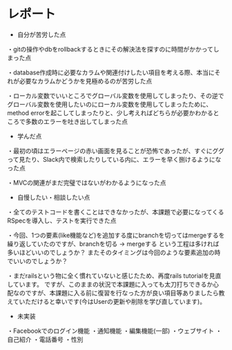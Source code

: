 # レポート

* 自分が苦労した点

・gitの操作やdbをrollbackするときにその解決法を探すのに時間がかかってしまった点

・database作成時に必要なカラムや関連付けしたい項目を考える際、本当にそれが必要なカラムかどうかを見極めるのが苦労した点

・ローカル変数でいいところでグローバル変数を使用してしまったり、その逆でグローバル変数を使用したいのにローカル変数を使用してしまったために、method errorを起こしてしまったりと、少し考えればどちらが必要かわかるところで多数のエラーを吐き出してしまった点

* 学んだ点

・最初の頃はエラーページの赤い画面を見ることが恐怖であったが、すぐにググって見たり、Slack内で検索したりしている内に、エラーを早く捌けるようになった点

・MVCの関連がまだ完璧ではないがわかるようになった点

* 自慢したい・相談したい点

・全てのテストコードを書くことはできなかったが、本課題で必要になってくるRSpecを導入し、テストを実行できた点

・今回、1つの要素(like機能など)を追加する度にbranchを切ってはmergeするを繰り返していたのですが、branchを切る → mergeする という工程は多ければ多いほどいいのでしょうか？
またそのタイミングは今回のような要素追加の時でいいのでしょうか？

・まだrailsという物に全く慣れていないと感じたため、再度rails tutorialを見直しています。
ですが、このままの状況で本課題に入っても太刀打ちできるか心配なのですが、本課題に入る前に復習を行なった方が良い項目等ありましたら教えていただけると幸いです(今はUserの更新や削除を学び直しています)。

* 未実装

・Facebookでのログイン機能
・通知機能
・編集機能(一部)
  ・ウェブサイト
  ・自己紹介
  ・電話番号
  ・性別
